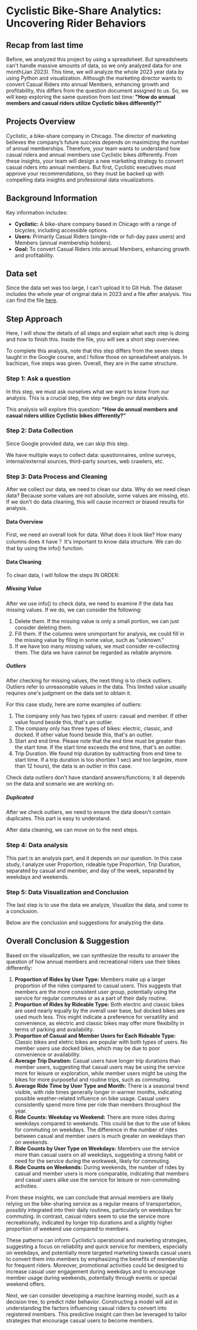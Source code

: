 # Cyclistic Bike-Share Analytics: Uncovering Rider Behaviors


## Recap from last time

Before, we analyzed this project by using a spreadsheet. But spreadsheets can't handle massive amounts of data, so we only analyzed data for one month(Jan 2023). This time, we will analyze the whole 2023 year data by using Python and visualization. Although the marketing director wants to convert Casual Riders into annual Members, enhancing growth and profitability, this differs from the question document assigned to us. So, we will keep exploring the same question from last time: **"How do annual members and casual riders utilize Cyclistic bikes differently?"**

## Projects Overview

Cyclistic, a bike-share company in Chicago. The director of marketing believes the company’s future success depends on maximizing the number of annual memberships. Therefore, your team wants to understand how casual riders and annual members use Cyclistic bikes differently. From these insights, your team will design a new marketing strategy to convert casual riders into annual members. But first, Cyclistic executives must approve your recommendations, so they must be backed up with compelling data insights and professional data visualizations.

## Background Information

Key information includes:

- **Cyclistic:** A bike-share company based in Chicago with a range of bicycles, including accessible options.
- **Users:** Primarily Casual Riders (single-ride or full-day pass users) and Members (annual membership holders).
- **Goal:** To convert Casual Riders into annual Members, enhancing growth and profitability.

## Data set

Since the data set was too large, I can't upload it to Git Hub. The dataset includes the whole year of original data in 2023 and a file after analysis. You can find the file [here](https://drive.google.com/drive/folders/1_oDLDfeTE8aVMESDThhDMCS1X_qLhkGZ?usp=drive_link).


## Step Approach

Here, I will show the details of all steps and explain what each step is doing and how to finish this. Inside the file, you will see a short step overview.

To complete this analysis, note that this step differs from the seven steps taught in the Google course, and I follow those on spreadsheet analysis. In bachizan, five steps was given. Overall, they are in the same structure.


### Step 1: Ask a question

In this step, we must ask ourselves what we want to know from our analysis. This is a crucial step, the step we begin our data analysis. 

This analysis will explore this question: **"How do annual members and casual riders utilize Cyclistic bikes differently?"**


### Step 2: Data Collection

Since Google provided data, we can skip this step. 

We have multiple ways to collect data: questionnaires, online surveys, internal/external sources, third-party sources, web crawlers, etc.


### Step 3: Data Process and Cleaning

After we collect our data, we need to clean our data. Why do we need clean data? Because some values are not absolute, some values are missing, etc. If we don't do data cleaning, this will cause incorrect or biased results for analysis. 

#### Data Overview

First, we need an overall look for data. What does it look like? How many columns does it have？ It's important to know data structure. We can do that by using the info() function.

#### Data Cleaning

To clean data, I will follow the steps IN ORDER:

##### Missing Value

After we use info() to check data, we need to examine if the data has missing values. If we do, we can consider the following:

1. Delete them. If the missing value is only a small portion, we can just consider deleting them.
2. Fill them. If the columns were unimportant for analysis, we could fill in the missing value by filing in some value, such as "unknown."
3. If we have too many missing values, we must consider re-collecting them. The data we have cannot be regarded as reliable anymore. 

##### Outliers

After checking for missing values, the next thing is to check outliers. Outliers refer to unreasonable values in the data. This limited value usually requires one's judgment on the data set to obtain it.

For this case study, here are some examples of outliers:

1. The company only has two types of users: casual and member. If other value found beside this, that's an outlier.
2. The company only has three types of bikes: electric, classic, and docked. If other value found beside this, that's an outlier.
3. Start and end time. Please note that the end time must be greater than the start time. If the start time exceeds the end time, that's an outlier.
4. Trip Duration. We found trip duration by subtracting from end time to start time. If a trip duration is too short(ex 1 sec) and too large(ex, more than 12 hours), the data is an outlier in this case. 

Check data outliers don't have standard answers/functions; it all depends on the data and scenario we are working on.

##### Duplicated

After we check outliers, we need to ensure the data doesn't contain duplicates. This part is easy to understand. 

After data cleaning, we can move on to the next steps.

### Step 4: Data analysis

This part is an analysis part, and it depends on our question. In this case study, I analyze user Proportion, rideable type Proportion, Trip Duration, separated by casual and member, and day of the week, separated by weekdays and weekends.


### Step 5: Data Visualization and Conclusion

The last step is to use the data we analyze, Visualize the data, and come to a conclusion. 

Below are the conclusion and suggestions for analyzing the data.




## Overall Conclusion & Suggestion

Based on the visualization, we can synthesize the results to answer the question of how annual members and recreational riders use their bikes differently:

1. **Proportion of Rides by User Type:** Members make up a larger proportion of the rides compared to casual users. This suggests that members are the more consistent user group, potentially using the service for regular commutes or as a part of their daily routine.
2. **Proportion of Rides by Rideable Type:** Both electric and classic bikes are used nearly equally by the overall user base, but docked bikes are used much less. This might indicate a preference for versatility and convenience, as electric and classic bikes may offer more flexibility in terms of parking and availability.
3. **Proportion of Casual and Member Users for Each Rideable Type:** Classic bikes and eletric bikes are popular with both types of users. No member users use docked bikes, which may be due to poor convenience or availability.
4. **Average Trip Duration:** Casual users have longer trip durations than member users, suggesting that casual users may be using the service more for leisure or exploration, while member users might be using the bikes for more purposeful and routine trips, such as commuting.
5. **Average Ride Time by User Type and Month:** There is a seasonal trend visible, with ride times generally longer in warmer months, indicating possible weather-related influence on bike usage. Casual users consistently spend more time per ride than members throughout the year.
6. **Ride Counts: Weekday vs Weekend:** There are more rides during weekdays compared to weekends. This could be due to the use of bikes for commuting on weekdays. The difference in the number of rides between casual and member users is much greater on weekdays than on weekends.
7. **Ride Counts by User Type on Weekdays:** Members use the service more than casual users on all weekdays, suggesting a strong habit or need for the service during the workweek, likely for commuting.
8. **Ride Counts on Weekends:** During weekends, the number of rides by casual and member users is more comparable, indicating that members and casual users alike use the service for leisure or non-commuting activities.

From these insights, we can conclude that annual members are likely relying on the bike-sharing service as a regular means of transportation, possibly integrated into their daily routines, particularly on weekdays for commuting. In contrast, casual riders seem to use the service more recreationally, indicated by longer trip durations and a slightly higher proportion of weekend use compared to members.

These patterns can inform Cyclistic’s operational and marketing strategies, suggesting a focus on reliability and quick service for members, especially on weekdays, and potentially more targeted marketing towards casual users to convert them into members by emphasizing the benefits of membership for frequent riders. Moreover, promotional activities could be designed to increase casual user engagement during weekdays and to encourage member usage during weekends, potentially through events or special weekend offers.

Next, we can consider developing a machine learning model, such as a decision tree, to predict rider behavior. Constructing a model will aid in understanding the factors influencing casual riders to convert into registered members. This predictive insight can then be leveraged to tailor strategies that encourage casual users to become members.
